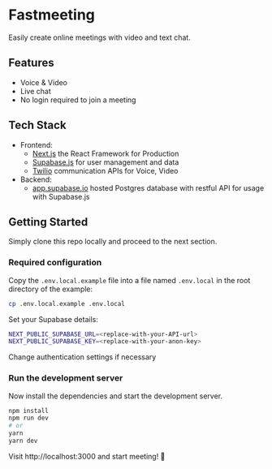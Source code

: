 # Fastmeeting

Easily create online meetings with video and text chat.

## Features

- Voice & Video
- Live chat
- No login required to join a meeting

## Tech Stack

- Frontend:
  - [Next.js](https://nextjs.org) the React Framework for Production
  - [Supabase.js](https://supabase.io/docs/library/getting-started) for user management and data
  - [Twilio](https://www.twilio.com) communication APIs for Voice, Video
- Backend:
  - [app.supabase.io](https://app.supabase.io/) hosted Postgres database with restful API for usage with Supabase.js

## Getting Started

Simply clone this repo locally and proceed to the next section.

### Required configuration

Copy the `.env.local.example` file into a file named `.env.local` in the root directory of the example:

```bash
cp .env.local.example .env.local
```

Set your Supabase details:

```bash
NEXT_PUBLIC_SUPABASE_URL=<replace-with-your-API-url>
NEXT_PUBLIC_SUPABASE_KEY=<replace-with-your-anon-key>
```

Change authentication settings if necessary

### Run the development server

Now install the dependencies and start the development server.

```bash
npm install
npm run dev
# or
yarn
yarn dev
```

Visit http://localhost:3000 and start meeting! 🥳
